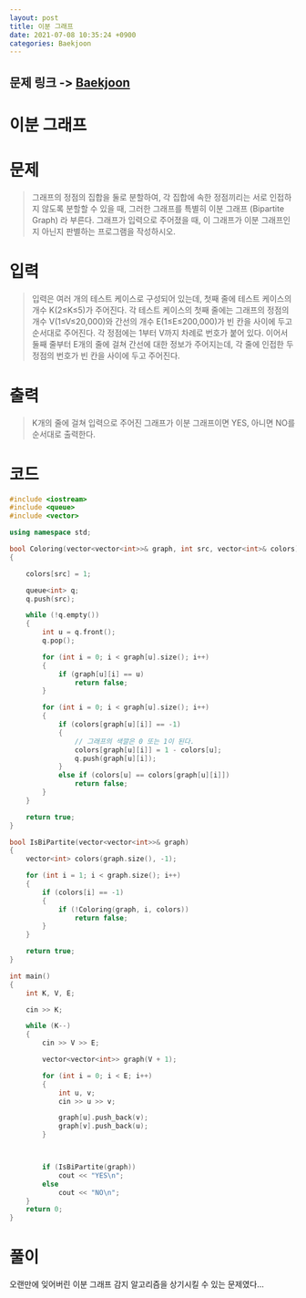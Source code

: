 ```yaml
---
layout: post
title: 이분 그래프
date: 2021-07-08 10:35:24 +0900
categories: Baekjoon
---
```


## 문제 링크 -> [Baekjoon](https://www.acmicpc.net/problem/1707)
# 이분 그래프

# 문제
> 그래프의 정점의 집합을 둘로 분할하여, 각 집합에 속한 정점끼리는 서로 인접하지 않도록 분할할 수 있을 때, 그러한 그래프를 특별히 이분 그래프 (Bipartite Graph) 라 부른다. 그래프가 입력으로 주어졌을 때, 이 그래프가 이분 그래프인지 아닌지 판별하는 프로그램을 작성하시오.

# 입력
> 입력은 여러 개의 테스트 케이스로 구성되어 있는데, 첫째 줄에 테스트 케이스의 개수 K(2≤K≤5)가 주어진다. 각 테스트 케이스의 첫째 줄에는 그래프의 정점의 개수 V(1≤V≤20,000)와 간선의 개수 E(1≤E≤200,000)가 빈 칸을 사이에 두고 순서대로 주어진다. 각 정점에는 1부터 V까지 차례로 번호가 붙어 있다. 이어서 둘째 줄부터 E개의 줄에 걸쳐 간선에 대한 정보가 주어지는데, 각 줄에 인접한 두 정점의 번호가 빈 칸을 사이에 두고 주어진다.

# 출력
> K개의 줄에 걸쳐 입력으로 주어진 그래프가 이분 그래프이면 YES, 아니면 NO를 순서대로 출력한다.

# 코드
```C++
#include <iostream>
#include <queue>
#include <vector>

using namespace std;

bool Coloring(vector<vector<int>>& graph, int src, vector<int>& colors)
{

	colors[src] = 1;

	queue<int> q;
	q.push(src);

	while (!q.empty())
	{
		int u = q.front();
		q.pop();

		for (int i = 0; i < graph[u].size(); i++)
		{
			if (graph[u][i] == u)
				return false;
		}

		for (int i = 0; i < graph[u].size(); i++)
		{
			if (colors[graph[u][i]] == -1)
			{
                // 그래프의 색깔은 0 또는 1이 된다.
				colors[graph[u][i]] = 1 - colors[u];
				q.push(graph[u][i]);
			}
			else if (colors[u] == colors[graph[u][i]])
				return false;
		}
	}

	return true;
}

bool IsBiPartite(vector<vector<int>>& graph)
{
	vector<int> colors(graph.size(), -1);

	for (int i = 1; i < graph.size(); i++)
	{
		if (colors[i] == -1)
		{
			if (!Coloring(graph, i, colors))
				return false;
		}
	}

	return true;
}

int main()
{
	int K, V, E;

	cin >> K;

	while (K--)
	{
		cin >> V >> E;

		vector<vector<int>> graph(V + 1);

		for (int i = 0; i < E; i++)
		{
			int u, v;
			cin >> u >> v;

			graph[u].push_back(v);
			graph[v].push_back(u);
		}



		if (IsBiPartite(graph))
			cout << "YES\n";
		else
			cout << "NO\n";
	}
	return 0;
}
```

# 풀이
오랜만에 잊어버린 이분 그래프 감지 알고리즘을 상기시킬 수 있는 문제였다...